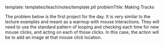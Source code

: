 template: templates/teach/notes/template.ptl
problemTitle: Making Tracks

The problem below is the first project for the day.  It is very similar to the lecture examples and meant as a warmup with mouse interactions.  They will need to use the standard pattern of looping and checking each time for new mouse clicks, and acting on each of those clicks.  In this case, the action will be to add an image at that mouse click location.